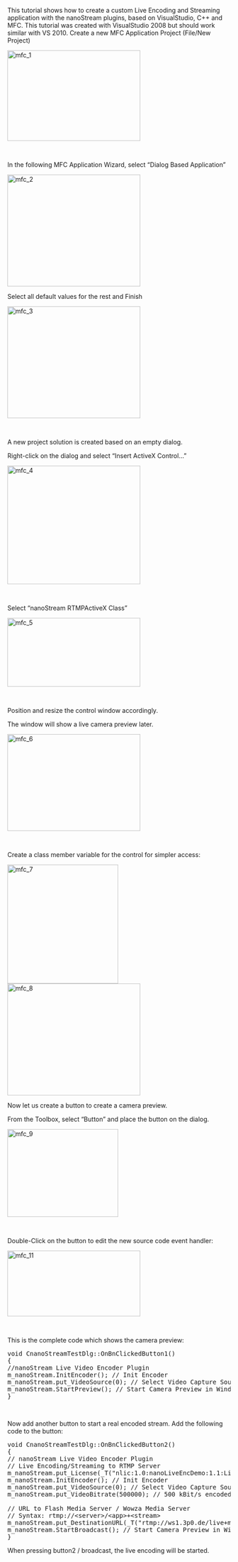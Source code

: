 This tutorial shows how to create a custom Live Encoding and Streaming application with the nanoStream plugins, based on VisualStudio, C++ and MFC.
This tutorial was created with VisualStudio 2008 but should work similar with VS 2010.
Create a new MFC Application Project (File/New Project)

<img class="alignnone size-medium wp-image-813" src="http://www.nanocosmos.de/wiki/wp-content/uploads/2016/02/mfc_1-300x204.png" alt="mfc_1" width="300" height="204" />

&nbsp;

In the following MFC Application Wizard, select “Dialog Based Application”

<img class="alignnone size-medium wp-image-814" src="http://www.nanocosmos.de/wiki/wp-content/uploads/2016/02/mfc_2-300x252.png" alt="mfc_2" width="300" height="252" />

Select all default values for the rest and Finish

<img class="alignnone size-medium wp-image-815" src="http://www.nanocosmos.de/wiki/wp-content/uploads/2016/02/mfc_3-300x252.png" alt="mfc_3" width="300" height="252" />

&nbsp;

A new project solution is created based on an empty dialog.

Right-click on the dialog and select “Insert ActiveX Control…”

<img class="alignnone size-medium wp-image-816" src="http://www.nanocosmos.de/wiki/wp-content/uploads/2016/02/mfc_4-300x267.png" alt="mfc_4" width="300" height="267" />

&nbsp;

Select “nanoStream RTMPActiveX Class”

<img class="alignnone size-medium wp-image-818" src="http://www.nanocosmos.de/wiki/wp-content/uploads/2016/02/mfc_5-300x155.png" alt="mfc_5" width="300" height="155" />

&nbsp;

Position and resize the control window accordingly.

The window will show a live camera preview later.

<img class="alignnone size-medium wp-image-819" src="http://www.nanocosmos.de/wiki/wp-content/uploads/2016/02/mfc_6-300x218.png" alt="mfc_6" width="300" height="218" />

&nbsp;

Create a class member variable for the control for simpler access:

<img class="alignnone size-full wp-image-820" src="http://www.nanocosmos.de/wiki/wp-content/uploads/2016/02/mfc_7.png" alt="mfc_7" width="250" height="268" />

<img class="alignnone size-medium wp-image-821" src="http://www.nanocosmos.de/wiki/wp-content/uploads/2016/02/mfc_8-300x252.png" alt="mfc_8" width="300" height="252" />

Now let us create a button to create a camera preview.

From the Toolbox, select “Button” and place the button on the dialog.

<img class="alignnone size-full wp-image-822" src="http://www.nanocosmos.de/wiki/wp-content/uploads/2016/02/mfc_9.png" alt="mfc_9" width="250" height="198" />

&nbsp;

Double-Click on the button to edit the new source code event handler:

<img class="alignnone size-medium wp-image-824" src="http://www.nanocosmos.de/wiki/wp-content/uploads/2016/02/mfc_11-300x148.png" alt="mfc_11" width="300" height="148" />

&nbsp;

This is the complete code which shows the camera preview:
<pre class="lang:c++ decode:true">void CnanoStreamTestDlg::OnBnClickedButton1()
{
//nanoStream Live Video Encoder Plugin
m_nanoStream.InitEncoder(); // Init Encoder
m_nanoStream.put_VideoSource(0); // Select Video Capture Source
m_nanoStream.StartPreview(); // Start Camera Preview in Window
}</pre>
&nbsp;

Now add another button to start a real encoded stream.
Add the following code to the button:
<pre class="lang:c++ decode:true ">void CnanoStreamTestDlg::OnBnClickedButton2()
{
// nanoStream Live Video Encoder Plugin
// Live Encoding/Streaming to RTMP Server
m_nanoStream.put_License(_T("nlic:1.0:nanoLiveEncDemo:1.1:LivePlgDemo=1,MP4=1,RTMP=1,....."));
m_nanoStream.InitEncoder(); // Init Encoder
m_nanoStream.put_VideoSource(0); // Select Video Capture Source
m_nanoStream.put_VideoBitrate(500000); // 500 kBit/s encoded bitrate

// URL to Flash Media Server / Wowza Media Server
// Syntax: rtmp://&lt;server&gt;/&lt;app&gt;+&lt;stream&gt;
m_nanoStream.put_DestinationURL(_T("rtmp://ws1.3p0.de/live+mfcStream01"));
m_nanoStream.StartBroadcast(); // Start Camera Preview in Window
}</pre>
When pressing button2 / broadcast, the live encoding will be started.
